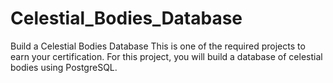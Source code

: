# Celestial_Bodies_Database
Build a Celestial Bodies Database This is one of the required projects to earn your certification. For this project, you will build a database of celestial bodies using PostgreSQL.
